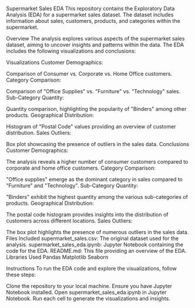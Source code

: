Supermarket Sales EDA
This repository contains the Exploratory Data Analysis (EDA) for a supermarket sales dataset. The dataset includes information about sales, customers, products, and categories within the supermarket.

Overview
The analysis explores various aspects of the supermarket sales dataset, aiming to uncover insights and patterns within the data. The EDA includes the following visualizations and conclusions:

Visualizations
Customer Demographics:

Comparison of Consumer vs. Corporate vs. Home Office customers.
Category Comparison:

Comparison of "Office Supplies" vs. "Furniture" vs. "Technology" sales.
Sub-Category Quantity:

Quantity comparison, highlighting the popularity of "Binders" among other products.
Geographical Distribution:

Histogram of "Postal Code" values providing an overview of customer distribution.
Sales Outliers:

Box plot showcasing the presence of outliers in the sales data.
Conclusions
Customer Demographics:

The analysis reveals a higher number of consumer customers compared to corporate and home office customers.
Category Comparison:

"Office supplies" emerge as the dominant category in sales compared to "Furniture" and "Technology".
Sub-Category Quantity:

"Binders" exhibit the highest quantity among the various sub-categories of products.
Geographical Distribution:

The postal code histogram provides insights into the distribution of customers across different locations.
Sales Outliers:

The box plot highlights the presence of numerous outliers in the sales data.
Files Included
supermarket_sales.csv: The original dataset used for the analysis.
supermarket_sales_eda.ipynb: Jupyter Notebook containing the code for the EDA.
README.md: This file providing an overview of the EDA.
Libraries Used
Pandas
Matplotlib
Seaborn

Instructions
To run the EDA code and explore the visualizations, follow these steps:

Clone the repository to your local machine.
Ensure you have Jupyter Notebook installed.
Open supermarket_sales_eda.ipynb in Jupyter Notebook.
Run each cell to generate the visualizations and insights.
